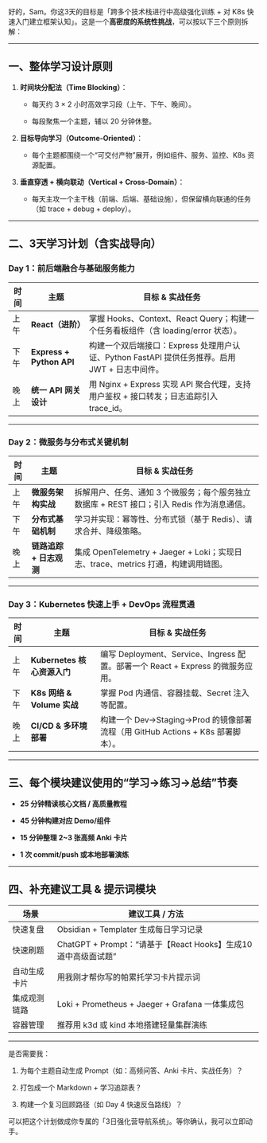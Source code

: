 好的，Sam。你这3天的目标是「跨多个技术栈进行中高级强化训练 + 对 K8s 快速入门建立框架认知」。这是一个**高密度的系统性挑战**，可以按以下三个原则拆解：

---

## **一、整体学习设计原则**

1. **时间块分配法（Time Blocking）**：
    
    - 每天约 3 × 2 小时高效学习段（上午、下午、晚间）。
        
    - 每段聚焦一个主题，辅以 20 分钟休整。
        
2. **目标导向学习（Outcome-Oriented）**：
    
    - 每个主题都围绕一个“可交付产物”展开，例如组件、服务、监控、K8s 资源配置。
        
3. **垂直穿透 + 横向联动（Vertical + Cross-Domain）**：
    
    - 每天主攻一个主干栈（前端、后端、基础设施），但保留横向联通的任务（如 trace + debug + deploy）。
        

---

## **二、3天学习计划（含实战导向）**

### **Day 1：前后端融合与基础服务能力**

|时间|主题|目标 & 实战任务|
|---|---|---|
|上午|**React（进阶）**|掌握 Hooks、Context、React Query；构建一个任务看板组件（含 loading/error 状态）。|
|下午|**Express + Python API**|构建一个双后端接口：Express 处理用户认证、Python FastAPI 提供任务推荐。启用 JWT + 日志中间件。|
|晚上|**统一 API 网关设计**|用 Nginx + Express 实现 API 聚合代理，支持用户鉴权 + 接口转发；日志追踪引入 trace_id。|

---

### **Day 2：微服务与分布式关键机制**

|时间|主题|目标 & 实战任务|
|---|---|---|
|上午|**微服务架构实战**|拆解用户、任务、通知 3 个微服务；每个服务独立数据库 + REST 接口；引入 Redis 作为消息通信。|
|下午|**分布式基础机制**|学习并实现：幂等性、分布式锁（基于 Redis）、请求合并、降级策略。|
|晚上|**链路追踪 + 日志观测**|集成 OpenTelemetry + Jaeger + Loki；实现日志、trace、metrics 打通，构建调用链图。|

---

### **Day 3：Kubernetes 快速上手 + DevOps 流程贯通**

|时间|主题|目标 & 实战任务|
|---|---|---|
|上午|**Kubernetes 核心资源入门**|编写 Deployment、Service、Ingress 配置。部署一个 React + Express 的微服务应用。|
|下午|**K8s 网络 & Volume 实战**|掌握 Pod 内通信、容器挂载、Secret 注入等配置。|
|晚上|**CI/CD & 多环境部署**|构建一个 Dev→Staging→Prod 的镜像部署流程（用 GitHub Actions + K8s 部署脚本）。|

---

## **三、每个模块建议使用的“学习→练习→总结”节奏**

- **25 分钟精读核心文档 / 高质量教程**
    
- **45 分钟构建对应 Demo/组件**
    
- **15 分钟整理 2~3 张高频 Anki 卡片**
    
- **1 次 commit/push 或本地部署演练**
    

---

## **四、补充建议工具 & 提示词模块**

| 场景     | 建议工具 / 方法                                      |
| ------ | ---------------------------------------------- |
| 快速复盘   | Obsidian + Templater 生成每日学习记录                  |
| 快速刷题   | ChatGPT + Prompt：“请基于【React Hooks】生成10道中高级面试题” |
| 自动生成卡片 | 用我刚才帮你写的帕累托学习卡片提示词                             |
| 集成观测链路 | Loki + Prometheus + Jaeger + Grafana 一体集成包     |
| 容器管理   | 推荐用 k3d 或 kind 本地搭建轻量集群演练                      |

---

是否需要我：

1. 为每个主题自动生成 Prompt（如：高频问答、Anki 卡片、实战任务）？
    
2. 打包成一个 Markdown + 学习追踪表？
    
3. 构建一个复习回顾路径（如 Day 4 快速反刍路线）？
    

可以把这个计划做成你专属的「3日强化营导航系统」。等你确认，我可以立即动手。